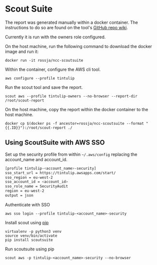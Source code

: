 # Scout Suite

The report was generated manually within a docker container. The instructions to do so are found on the tool's [GitHub repo wiki](https://github.com/nccgroup/ScoutSuite/wiki/Docker-Image).

Currently it is run with the owners role configured.

On the host machine, run the following command to download the docker image and run it:

`docker run -it rossja/ncc-scoutsuite`

Within the container, configure the AWS cli tool.

`aws configure --profile tintulip`

Run the scout tool and save the report.

`scout aws --profile tintulip-owners --no-browser --report-dir /root/scout-report`

On the host machine, copy the report within the docker container to the host machine.

`docker cp $(docker ps -f ancestor=rossja/ncc-scoutsuite --format "{{.ID}}"):/root/scout-report ./`

## Using ScoutSuite with AWS SSO

Set up the security profile from within `~/.aws/config` replacing the account_name and account_id.

```bash
[profile tintulip-<account_name>-security]
sso_start_url = https://tintulip.awsapps.com/start/
sso_region = eu-west-2
sso_account_id = <account_id>
sso_role_name = SecurityAudit
region = eu-west-2
output = json
```

Authenticate with SSO

```
aws sso login --profile tintulip-<account_name>-security
```

Install scout using [pip](https://github.com/nccgroup/ScoutSuite/wiki/Setup#via-pip)
```
virtualenv -p python3 venv
source venv/bin/activate
pip install scoutsuite
```

Run scoutsuite using pip

```
scout aws -p tintulip-<account_name>-security --no-browser
```
